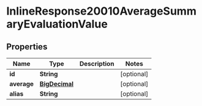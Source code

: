 
# InlineResponse20010AverageSummaryEvaluationValue

## Properties
Name | Type | Description | Notes
------------ | ------------- | ------------- | -------------
**id** | **String** |  |  [optional]
**average** | [**BigDecimal**](BigDecimal.md) |  |  [optional]
**alias** | **String** |  |  [optional]



